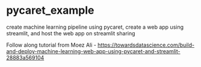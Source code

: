 # pycaret_example
create machine learning pipeline using pycaret, create a web app using streamlit, and host the web app on streamlit sharing

Follow along tutorial from Moez Ali - https://towardsdatascience.com/build-and-deploy-machine-learning-web-app-using-pycaret-and-streamlit-28883a569104
